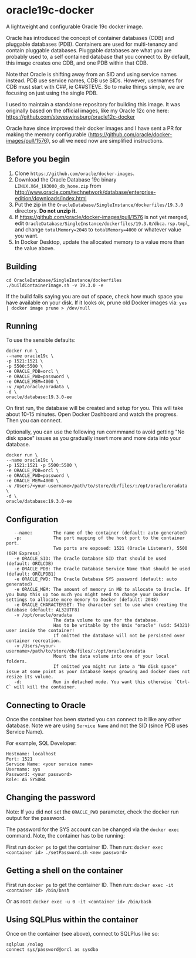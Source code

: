 # oracle19c-docker
A lightweight and configurable Oracle 19c docker image.

Oracle has introduced the concept of container databases (CDB) and pluggable databases (PDB). Containers are used for multi-tenancy and contain pluggable databases. Pluggable databases are what you are probably used to, a self contained database that you connect to. By default, this image creates one CDB, and one PDB within that CDB.

Note that Oracle is shifting away from an SID and using service names instead. PDB use service names, CDB use SIDs. However, usernames for CDB must start with C##, ie C##STEVE. So to make things simple, we are focusing on just using the single PDB.

I used to maintain a standalone repository for building this image. It was originally based on the official images, like my Oracle 12c one here: https://github.com/steveswinsburg/oracle12c-docker

Oracle have since improved their docker images and I have sent a PR for making the memory configurable (https://github.com/oracle/docker-images/pull/1576), so all we need now are simplified instructions.

Before you begin
----------------

1. Clone `https://github.com/oracle/docker-images`.
1. Download the Oracle Database 19c binary `LINUX.X64_193000_db_home.zip` from http://www.oracle.com/technetwork/database/enterprise-edition/downloads/index.html
1. Put the zip in the `OracleDatabase/SingleInstance/dockerfiles/19.3.0` directory. **Do not unzip it.**
1. If https://github.com/oracle/docker-images/pull/1576 is not yet merged, edit `OracleDatabase/SingleInstance/dockerfiles/19.3.0/dbca.rsp.tmpl`, and change `totalMemory=2048` to `totalMemory=4000` or whatever value you want.
1. In Docker Desktop, update the allocated memory to a value more than the value above.

Building
--------


````
cd OracleDatabase/SingleInstance/dockerfiles
./buildContainerImage.sh -v 19.3.0 -e
````

If the build fails saying you are out of space, check how much space you have available on your disk. If it looks ok, prune old Docker images via: 
`yes | docker image prune > /dev/null`

Running
-------

To use the sensible defaults:

```
docker run \
--name oracle19c \
-p 1521:1521 \
-p 5500:5500 \
-e ORACLE_PDB=orcl \
-e ORACLE_PWD=password \
-e ORACLE_MEM=4000 \
-v /opt/oracle/oradata \
-d \
oracle/database:19.3.0-ee
```

On first run, the database will be created and setup for you. This will take about 10-15 minutes. Open Docker Dashboard and watch the progress. Then you can connect.

Optionally, you can use the following run commmand to avoid getting "No disk space" issues as you gradually insert more and more data into your database.

```
docker run \
--name oracle19c \
-p 1521:1521 -p 5500:5500 \
-e ORACLE_PDB=orcl \
-e ORACLE_PWD=password \
-e ORACLE_MEM=4000 \
-v /Users/<your-username>/path/to/store/db/files/:/opt/oracle/oradata \
-d \
oracle/database:19.3.0-ee
```

Configuration
-------------

```
   --name:        The name of the container (default: auto generated)
   -p:            The port mapping of the host port to the container port.
                  Two ports are exposed: 1521 (Oracle Listener), 5500 (OEM Express)
   -e ORACLE_SID: The Oracle Database SID that should be used (default: ORCLCDB)
   -e ORACLE_PDB: The Oracle Database Service Name that should be used (default: ORCLPDB1)
   -e ORACLE_PWD: The Oracle Database SYS password (default: auto generated)
   -e ORACLE_MEM: The amount of memory in MB to allocate to Oracle. If you bump this up too much you might need to change your Docker settings to allocate more memory to Docker (default: 2048)
   -e ORACLE_CHARACTERSET: The character set to use when creating the database (default: AL32UTF8)
   -v /opt/oracle/oradata
                  The data volume to use for the database.
                  Has to be writable by the Unix "oracle" (uid: 54321) user inside the container!
                  If omitted the database will not be persisted over container recreation.
   -v /Users/<your-username>/path/to/store/db/files/:/opt/oracle/oradata
                  Mount the data volume into one of your local folders.
                  If omitted you might run into a "No disk space" issue at some point as your database keeps growing and docker does not resize its volume.
   -d:            Run in detached mode. You want this otherwise `Ctrl-C` will kill the container.
```

Connecting to Oracle
--------------------

Once the container has been started you can connect to it like any other database. Note we are using `Service Name` and not the SID (since PDB uses Service Name).

For example, SQL Developer:
```
Hostname: localhost
Port: 1521
Service Name: <your service name>
Username: sys
Password: <your password>
Role: AS SYSDBA

```

Changing the password
---------------------

Note: If you did not set the `ORACLE_PWD` parameter, check the docker run output for the password.

The password for the SYS account can be changed via the `docker exec` command. Note, the container has to be running:

First run `docker ps` to get the container ID. Then run:
`docker exec <container id> ./setPassword.sh <new password>`

Getting a shell on the container
--------------------------------
First run `docker ps` to get the container ID. Then run:
`docker exec -it <container id> /bin/bash`

Or as root:
`docker exec -u 0 -it <container id> /bin/bash`

Using SQLPlus within the container
----------------------------------

Once on the container (see above), connect to SQLPlus like so:
```
sqlplus /nolog
connect sys/password@orcl as sysdba
```
